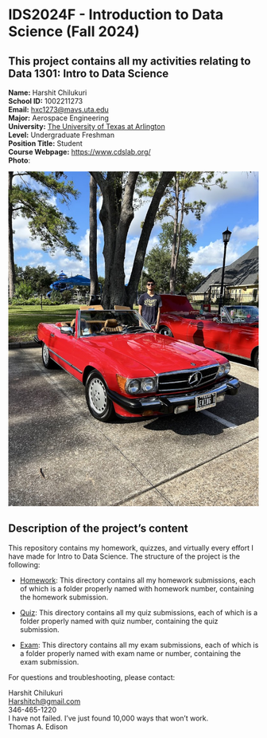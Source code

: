 # IDS2024F - Introduction to Data Science (Fall 2024)
This project contains all my activities relating to Data 1301: Intro to Data Science
---
**Name:** Harshit Chilukuri  
**School ID:** 1002211273  
**Email:** hxc1273@mavs.uta.edu  
**Major:** Aerospace Engineering  
**University:** [The University of Texas at Arlington](https://www.uta.edu/)  
**Level:** Undergraduate Freshman  
**Position Title:** Student  
**Course Webpage:** https://www.cdslab.org/  
**Photo**:  

![Portriat of Me](IMG_1936.jpg)  

## Description of the project’s content  

This repository contains my homework, quizzes, and virtually every effort I have made for Intro to Data Science. The structure of the project is the following:

+  [Homework](./Homework):
  This directory contains all my homework submissions, each of which is a folder properly named with homework number, containing the homework submission.

+  [Quiz](./Quiz):
  This directory contains all my quiz submissions, each of which is a folder properly named with quiz number, containing the quiz submission.

+  [Exam](./Exam):
  This directory contains all my exam submissions, each of which is a folder properly named with exam name or number, containing the exam submission.

For questions and troubleshooting, please contact:

Harshit Chilukuri  
Harshitch@gmail.com  
346-465-1220  
I have not failed. I’ve just found 10,000 ways that won’t work.  
Thomas A. Edison  
